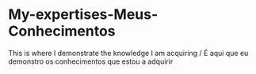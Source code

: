 # My-expertises-Meus-Conhecimentos
This is where I demonstrate the knowledge I am acquiring / É aqui que eu demonstro os conhecimentos que estou a adquirir 
